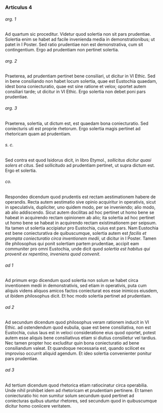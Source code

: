 ### Articulus 4

###### arg. 1
Ad quartum sic proceditur. Videtur quod solertia non sit pars prudentiae. Solertia enim se habet ad facile invenienda media in demonstrationibus; ut patet in I Poster. Sed ratio prudentiae non est demonstrativa, cum sit contingentium. Ergo ad prudentiam non pertinet solertia.

###### arg. 2
Praeterea, ad prudentiam pertinet bene consiliari, ut dicitur in VI Ethic. Sed in bene consiliando non habet locum solertia, quae est Eustochia quaedam, idest bona coniecturatio, quae est sine ratione et velox; oportet autem consiliari tarde; ut dicitur in VI Ethic. Ergo solertia non debet poni pars prudentiae.

###### arg. 3
Praeterea, solertia, ut dictum est, est quaedam bona coniecturatio. Sed coniecturis uti est proprie rhetorum. Ergo solertia magis pertinet ad rhetoricam quam ad prudentiam.

###### s. c.
Sed contra est quod Isidorus dicit, in libro Etymol., *sollicitus dicitur quasi solers et citus*. Sed sollicitudo ad prudentiam pertinet, ut supra dictum est. Ergo et solertia.

###### co.
Respondeo dicendum quod prudentis est rectam aestimationem habere de operandis. Recta autem aestimatio sive opinio acquiritur in operativis, sicut in speculativis, dupliciter, uno quidem modo, per se inveniendo; alio modo, ab alio addiscendo. Sicut autem docilitas ad hoc pertinet ut homo bene se habeat in acquirendo rectam opinionem ab alio; ita solertia ad hoc pertinet ut homo bene se habeat in acquirendo rectam existimationem per seipsum. Ita tamen ut solertia accipiatur pro Eustochia, cuius est pars. Nam Eustochia est bene coniecturativa de quibuscumque, solertia autem est *facilis et prompta coniecturatio circa inventionem medii*, ut dicitur in I Poster. Tamen ille philosophus qui ponit solertiam partem prudentiae, accipit eam communiter pro omni Eustochia, unde dicit quod *solertia est habitus qui provenit ex repentino, inveniens quod convenit*.

###### ad 1
Ad primum ergo dicendum quod solertia non solum se habet circa inventionem medii in demonstrativis, sed etiam in operativis, puta cum aliquis videns aliquos amicos factos coniecturat eos esse inimicos eiusdem, ut ibidem philosophus dicit. Et hoc modo solertia pertinet ad prudentiam.

###### ad 2
Ad secundum dicendum quod philosophus veram rationem inducit in VI Ethic. ad ostendendum quod eubulia, quae est bene consiliativa, non est Eustochia, cuius laus est in veloci consideratione eius quod oportet, potest autem esse aliquis bene consiliativus etiam si diutius consilietur vel tardius. Nec tamen propter hoc excluditur quin bona coniecturatio ad bene consiliandum valeat. Et quandoque necessaria est, quando scilicet ex improviso occurrit aliquid agendum. Et ideo solertia convenienter ponitur pars prudentiae.

###### ad 3
Ad tertium dicendum quod rhetorica etiam ratiocinatur circa operabilia. Unde nihil prohibet idem ad rhetoricam et prudentiam pertinere. Et tamen coniecturatio hic non sumitur solum secundum quod pertinet ad coniecturas quibus utuntur rhetores, sed secundum quod in quibuscumque dicitur homo coniicere veritatem.

